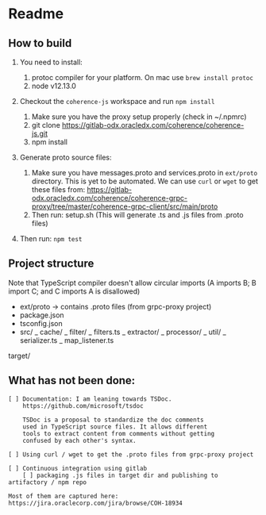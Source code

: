 # Readme

## How to build

1. You need to install:

   1. protoc compiler for your platform. On mac use `brew install protoc`
   2. node v12.13.0

2. Checkout the `coherence-js` workspace and run `npm install`

   1. Make sure you have the proxy setup properly (check in ~/.npmrc)
   2. git clone https://gitlab-odx.oracledx.com/coherence/coherence-js.git
   3. npm install

3. Generate proto source files:

   1. Make sure you have messages.proto and services.proto in `ext/proto` directory. This is yet to
      be automated. We can use `curl` or `wget` to get these files from:
      https://gitlab-odx.oracledx.com/coherence/coherence-grpc-proxy/tree/master/coherence-grpc-client/src/main/proto
   2. Then run: setup.sh (This will generate .ts and .js files from .proto files)

4. Then run: `npm test`

## Project structure

Note that TypeScript compiler doesn't allow circular imports
(A imports B; B import C; and C imports A is disallowed)

- ext/proto -> contains .proto files (from grpc-proxy project)
- package.json
- tsconfig.json
- src/
  _ cache/
  _ filter/
  _ filters.ts
  _ extractor/
  _ processor/
  _ util/
  _ serializer.ts
  _ map_listener.ts

target/

## What has not been done:

    [ ] Documentation: I am leaning towards TSDoc.
    	https://github.com/microsoft/tsdoc

    	TSDoc is a proposal to standardize the doc comments
    	used in TypeScript source files. It allows different
    	tools to extract content from comments without getting
    	confused by each other's syntax.

    [ ] Using curl / wget to get the .proto files from grpc-proxy project

    [ ] Continuous integration using gitlab
    	[ ] packaging .js files in target dir and publishing to artifactory / npm repo

    Most of them are captured here: 	https://jira.oraclecorp.com/jira/browse/COH-18934

